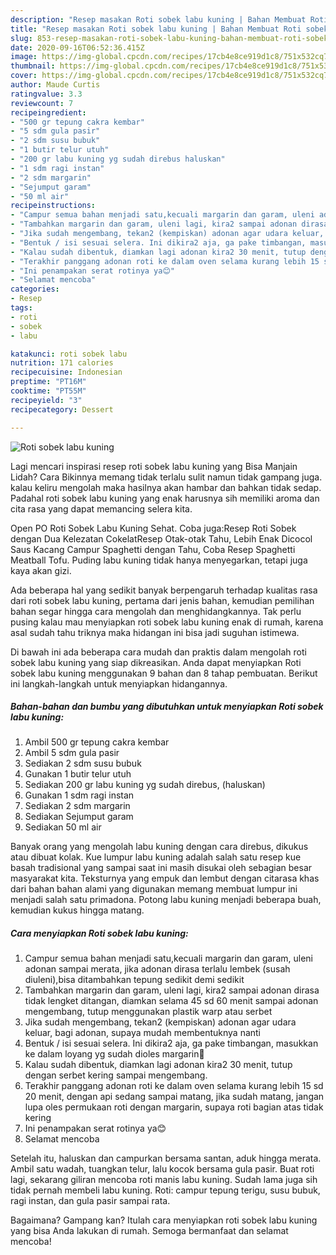 ```yaml
---
description: "Resep masakan Roti sobek labu kuning | Bahan Membuat Roti sobek labu kuning Yang Menggugah Selera"
title: "Resep masakan Roti sobek labu kuning | Bahan Membuat Roti sobek labu kuning Yang Menggugah Selera"
slug: 853-resep-masakan-roti-sobek-labu-kuning-bahan-membuat-roti-sobek-labu-kuning-yang-menggugah-selera
date: 2020-09-16T06:52:36.415Z
image: https://img-global.cpcdn.com/recipes/17cb4e8ce919d1c8/751x532cq70/roti-sobek-labu-kuning-foto-resep-utama.jpg
thumbnail: https://img-global.cpcdn.com/recipes/17cb4e8ce919d1c8/751x532cq70/roti-sobek-labu-kuning-foto-resep-utama.jpg
cover: https://img-global.cpcdn.com/recipes/17cb4e8ce919d1c8/751x532cq70/roti-sobek-labu-kuning-foto-resep-utama.jpg
author: Maude Curtis
ratingvalue: 3.3
reviewcount: 7
recipeingredient:
- "500 gr tepung cakra kembar"
- "5 sdm gula pasir"
- "2 sdm susu bubuk"
- "1 butir telur utuh"
- "200 gr labu kuning yg sudah direbus haluskan"
- "1 sdm ragi instan"
- "2 sdm margarin"
- "Sejumput garam"
- "50 ml air"
recipeinstructions:
- "Campur semua bahan menjadi satu,kecuali margarin dan garam, uleni adonan sampai merata, jika adonan dirasa terlalu lembek (susah diuleni),bisa ditambahkan tepung sedikit demi sedikit"
- "Tambahkan margarin dan garam, uleni lagi, kira2 sampai adonan dirasa tidak lengket ditangan, diamkan selama 45 sd 60 menit sampai adonan mengembang, tutup menggunakan plastik warp atau serbet"
- "Jika sudah mengembang, tekan2 (kempiskan) adonan agar udara keluar, bagi adonan, supaya mudah membentuknya nanti"
- "Bentuk / isi sesuai selera. Ini dikira2 aja, ga pake timbangan, masukkan ke dalam loyang yg sudah dioles margarin🤭"
- "Kalau sudah dibentuk, diamkan lagi adonan kira2 30 menit, tutup dengan serbet kering sampai mengembang."
- "Terakhir panggang adonan roti ke dalam oven selama kurang lebih 15 sd 20 menit, dengan api sedang sampai matang, jika sudah matang, jangan lupa oles permukaan roti dengan margarin, supaya roti bagian atas tidak kering"
- "Ini penampakan serat rotinya ya😊"
- "Selamat mencoba"
categories:
- Resep
tags:
- roti
- sobek
- labu

katakunci: roti sobek labu 
nutrition: 171 calories
recipecuisine: Indonesian
preptime: "PT16M"
cooktime: "PT55M"
recipeyield: "3"
recipecategory: Dessert

---
```



![Roti sobek labu kuning](https://img-global.cpcdn.com/recipes/17cb4e8ce919d1c8/751x532cq70/roti-sobek-labu-kuning-foto-resep-utama.jpg)

Lagi mencari inspirasi resep roti sobek labu kuning yang Bisa Manjain Lidah? Cara Bikinnya memang tidak terlalu sulit namun tidak gampang juga. kalau keliru mengolah maka hasilnya akan hambar dan bahkan tidak sedap. Padahal roti sobek labu kuning yang enak harusnya sih memiliki aroma dan cita rasa yang dapat memancing selera kita.

Open PO Roti Sobek Labu Kuning Sehat. Coba juga:Resep Roti Sobek dengan Dua Kelezatan CokelatResep Otak-otak Tahu, Lebih Enak Dicocol Saus Kacang Campur Spaghetti dengan Tahu, Coba Resep Spaghetti Meatball Tofu. Puding labu kuning tidak hanya menyegarkan, tetapi juga kaya akan gizi.

Ada beberapa hal yang sedikit banyak berpengaruh terhadap kualitas rasa dari roti sobek labu kuning, pertama dari jenis bahan, kemudian pemilihan bahan segar hingga cara mengolah dan menghidangkannya. Tak perlu pusing kalau mau menyiapkan roti sobek labu kuning enak di rumah, karena asal sudah tahu triknya maka hidangan ini bisa jadi suguhan istimewa.


Di bawah ini ada beberapa cara mudah dan praktis dalam mengolah roti sobek labu kuning yang siap dikreasikan. Anda dapat menyiapkan Roti sobek labu kuning menggunakan 9 bahan dan 8 tahap pembuatan. Berikut ini langkah-langkah untuk menyiapkan hidangannya.

<!--inarticleads1-->

##### Bahan-bahan dan bumbu yang dibutuhkan untuk menyiapkan Roti sobek labu kuning:

1. Ambil 500 gr tepung cakra kembar
1. Ambil 5 sdm gula pasir
1. Sediakan 2 sdm susu bubuk
1. Gunakan 1 butir telur utuh
1. Sediakan 200 gr labu kuning yg sudah direbus, (haluskan)
1. Gunakan 1 sdm ragi instan
1. Sediakan 2 sdm margarin
1. Sediakan Sejumput garam
1. Sediakan 50 ml air


Banyak orang yang mengolah labu kuning dengan cara direbus, dikukus atau dibuat kolak. Kue lumpur labu kuning adalah salah satu resep kue basah tradisional yang sampai saat ini masih disukai oleh sebagian besar masyarakat kita. Teksturnya yang empuk dan lembut dengan citarasa khas dari bahan bahan alami yang digunakan memang membuat lumpur ini menjadi salah satu primadona. Potong labu kuning menjadi beberapa buah, kemudian kukus hingga matang. 

<!--inarticleads2-->

##### Cara menyiapkan Roti sobek labu kuning:

1. Campur semua bahan menjadi satu,kecuali margarin dan garam, uleni adonan sampai merata, jika adonan dirasa terlalu lembek (susah diuleni),bisa ditambahkan tepung sedikit demi sedikit
1. Tambahkan margarin dan garam, uleni lagi, kira2 sampai adonan dirasa tidak lengket ditangan, diamkan selama 45 sd 60 menit sampai adonan mengembang, tutup menggunakan plastik warp atau serbet
1. Jika sudah mengembang, tekan2 (kempiskan) adonan agar udara keluar, bagi adonan, supaya mudah membentuknya nanti
1. Bentuk / isi sesuai selera. Ini dikira2 aja, ga pake timbangan, masukkan ke dalam loyang yg sudah dioles margarin🤭
1. Kalau sudah dibentuk, diamkan lagi adonan kira2 30 menit, tutup dengan serbet kering sampai mengembang.
1. Terakhir panggang adonan roti ke dalam oven selama kurang lebih 15 sd 20 menit, dengan api sedang sampai matang, jika sudah matang, jangan lupa oles permukaan roti dengan margarin, supaya roti bagian atas tidak kering
1. Ini penampakan serat rotinya ya😊
1. Selamat mencoba


Setelah itu, haluskan dan campurkan bersama santan, aduk hingga merata. Ambil satu wadah, tuangkan telur, lalu kocok bersama gula pasir. Buat roti lagi, sekarang giliran mencoba roti manis labu kuning. Sudah lama juga sih tidak pernah membeli labu kuning. Roti: campur tepung terigu, susu bubuk, ragi instan, dan gula pasir sampai rata. 

Bagaimana? Gampang kan? Itulah cara menyiapkan roti sobek labu kuning yang bisa Anda lakukan di rumah. Semoga bermanfaat dan selamat mencoba!

